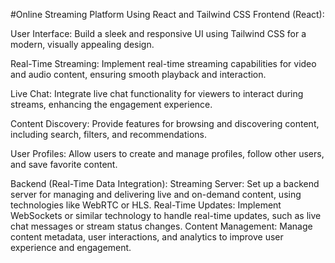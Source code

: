 #Online Streaming Platform Using React and Tailwind CSS
Frontend (React):





 


User Interface: Build a sleek and responsive UI using Tailwind CSS for a modern, visually appealing design.

Real-Time Streaming: Implement real-time streaming capabilities for video and audio content, ensuring smooth playback and interaction.

Live Chat: Integrate live chat functionality for viewers to interact during streams, enhancing the engagement experience.

Content Discovery: Provide features for browsing and discovering content, including search, filters, and recommendations.

User Profiles: Allow users to create and manage profiles, follow other users, and save favorite content.

Backend (Real-Time Data Integration):
Streaming Server: Set up a backend server for managing and delivering live and on-demand content, using technologies like WebRTC or HLS.
Real-Time Updates: Implement WebSockets or similar technology to handle real-time updates, such as live chat messages or stream status changes.
Content Management: Manage content metadata, user interactions, and analytics to improve user experience and engagement.
